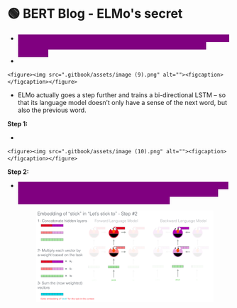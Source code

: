 # 🟢 BERT Blog - ELMo's secret

* <mark style="color:purple;background-color:purple;">**ELMo gained its language understanding from being trained to predict the next word in a sequence of words - a task called Language Modeling.**</mark>
*

```
<figure><img src=".gitbook/assets/image (9).png" alt=""><figcaption></figcaption></figure>
```

* ELMo actually goes a step further and trains a bi-directional LSTM – so that its language model doesn’t only have a sense of the next word, but also the previous word.

**Step 1:**

*

```
<figure><img src=".gitbook/assets/image (10).png" alt=""><figcaption></figcaption></figure>
```

**Step 2:**

*   <mark style="color:purple;background-color:purple;">**ELMo comes up with the contextualized embedding through grouping together the hidden states (and initial embedding) in a certain way (concatenation followed by weighted summation).**</mark>

    <figure><img src=".gitbook/assets/image (11).png" alt=""><figcaption></figcaption></figure>
